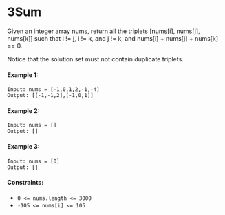 # 3Sum
Given an integer array nums, return all the triplets [nums[i], nums[j], nums[k]] such that i != j, i != k, and j != k, and nums[i] + nums[j] + nums[k] == 0.

Notice that the solution set must not contain duplicate triplets.

#### Example 1:
```text
Input: nums = [-1,0,1,2,-1,-4]
Output: [[-1,-1,2],[-1,0,1]]
```

#### Example 2:
```text
Input: nums = []
Output: []
```

#### Example 3:
```text
Input: nums = [0]
Output: []
```

#### Constraints:
- `0 <= nums.length <= 3000`
- `-105 <= nums[i] <= 105`